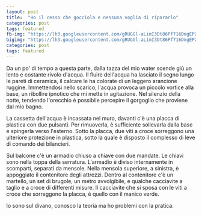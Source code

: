 ```yaml
---
layout: post
title:  "Ho il cesso che gocciola e nessuna voglia di ripararlo"
categories: post
tags: featured
fb-img: "https://lh3.googleusercontent.com/gRUGGl-aLimI3Dt86Pf716DmgEPZTO4GVNpe7QSxpDEINzC6PZPAmsQfRyH3m-Tm25X8g3Vk4jKTA_kAr6ELuNxLsPWdaVu3DR3UettwfbYzs7dFp_jNKZHpxJBMyoeKnKlEPZQyNeKUTWmnvmuFXZuo7j5QvAkbwo1jDNzaHwGpoyNKikdS4HOCU0bj5PiMY9fxtUODltt3y-Ssu_Zv-NkIMO6JidGE0AqSlT4HCZ6v7XlsFZZ1aK0nQ6Owd0w2EgkxFPbz2OP9faC3_gGEw-07QQzOtDpzOgfN4T2qmpQjVFlIVEaKeD1drOA37dWvcsd9-E4Ihi-xz8m55kK6xPBxt9IUAc_AW2KKndFgOgazTUnROZYEcSI2qlN9wTiKSup5OwAq9zYnCqqzt1WZw70enal3fsGh2NitPaOt7yWbjZuCVzedq7r9JJahr1synoSO6wgnko9e7G9AX-1r_yLc9AuypStboKyUTfzjgArkyX2ygNT1xGYTo3PQXA2z6bIHo0xit9oKwrs3KfnYtzFMvjZSABLF-7kAEkJ8nztlmuYRLmkZkWtUMRZtEv0HJ5QU9wYk0npoC_SPKICD6yXVG8VKLXY=w1149-h646-no"
bigimg: "https://lh3.googleusercontent.com/gRUGGl-aLimI3Dt86Pf716DmgEPZTO4GVNpe7QSxpDEINzC6PZPAmsQfRyH3m-Tm25X8g3Vk4jKTA_kAr6ELuNxLsPWdaVu3DR3UettwfbYzs7dFp_jNKZHpxJBMyoeKnKlEPZQyNeKUTWmnvmuFXZuo7j5QvAkbwo1jDNzaHwGpoyNKikdS4HOCU0bj5PiMY9fxtUODltt3y-Ssu_Zv-NkIMO6JidGE0AqSlT4HCZ6v7XlsFZZ1aK0nQ6Owd0w2EgkxFPbz2OP9faC3_gGEw-07QQzOtDpzOgfN4T2qmpQjVFlIVEaKeD1drOA37dWvcsd9-E4Ihi-xz8m55kK6xPBxt9IUAc_AW2KKndFgOgazTUnROZYEcSI2qlN9wTiKSup5OwAq9zYnCqqzt1WZw70enal3fsGh2NitPaOt7yWbjZuCVzedq7r9JJahr1synoSO6wgnko9e7G9AX-1r_yLc9AuypStboKyUTfzjgArkyX2ygNT1xGYTo3PQXA2z6bIHo0xit9oKwrs3KfnYtzFMvjZSABLF-7kAEkJ8nztlmuYRLmkZkWtUMRZtEv0HJ5QU9wYk0npoC_SPKICD6yXVG8VKLXY=w1149-h646-no"
categories: post
tags: featured
---
```

Da un po' di tempo a questa parte, dalla tazza del mio water scende giù un lento e costante rivolo d'acqua. Il fluire dell'acqua ha lasciato il segno lungo le pareti di ceramica, il calcare le ha colorate di un leggero arancione ruggine. Immettendosi nello scarico, l'acqua provoca un piccolo vortice alla base, un ribollire ipnotico che mi mette in agitazione. Nel silenzio della notte, tendendo l'orecchio è possibile percepire il gorgoglio che proviene dal mio bagno.

La cassetta dell'acqua è incassata nel muro, davanti c'è una placca di plastica con due pulsanti. Per rimuoverla, è sufficiente sollevarla dalla base e spingerla verso l'esterno. Sotto la placca, due viti a croce sorreggono una ulteriore protezione in plastica, sotto la quale è disposto il complesso di leve di comando dei bilancieri.

Sul balcone c'è un armadio chiuso a chiave con due mandate. Le chiavi sono nella toppa della serratura. L'armadio è diviso internamente in scomparti, separati da mensole. Nella mensola superiore, a sinistra, è appoggiato il contenitore degli attrezzi. Dentro al contenitore c'è un martello, un set di brugole, un metro avvolgibile, e qualche cacciavite a taglio e a croce di differenti misure. Il cacciavite che si sposa con le viti a croce che sorreggono la placca, è quello con il manico verde.

Io sono sul divano, conosco la teoria ma ho problemi con la pratica.
